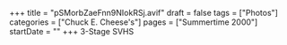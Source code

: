 +++
title = "pSMorbZaeFnn9NIokRSj.avif"
draft = false
tags = ["Photos"]
categories = ["Chuck E. Cheese's"]
pages = ["Summertime 2000"]
startDate = ""
+++
3-Stage SVHS
